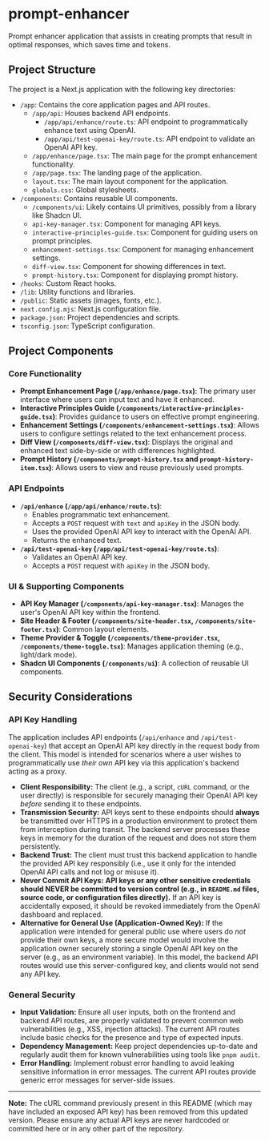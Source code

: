 # prompt-enhancer
Prompt enhancer application that assists in creating prompts that result in optimal responses, which saves time and tokens.

## Project Structure

The project is a Next.js application with the following key directories:

*   `/app`: Contains the core application pages and API routes.
    *   `/app/api`: Houses backend API endpoints.
        *   `/app/api/enhance/route.ts`: API endpoint to programmatically enhance text using OpenAI.
        *   `/app/api/test-openai-key/route.ts`: API endpoint to validate an OpenAI API key.
    *   `/app/enhance/page.tsx`: The main page for the prompt enhancement functionality.
    *   `/app/page.tsx`: The landing page of the application.
    *   `layout.tsx`: The main layout component for the application.
    *   `globals.css`: Global stylesheets.
*   `/components`: Contains reusable UI components.
    *   `/components/ui`: Likely contains UI primitives, possibly from a library like Shadcn UI.
    *   `api-key-manager.tsx`: Component for managing API keys.
    *   `interactive-principles-guide.tsx`: Component for guiding users on prompt principles.
    *   `enhancement-settings.tsx`: Component for managing enhancement settings.
    *   `diff-view.tsx`: Component for showing differences in text.
    *   `prompt-history.tsx`: Component for displaying prompt history.
*   `/hooks`: Custom React hooks.
*   `/lib`: Utility functions and libraries.
*   `/public`: Static assets (images, fonts, etc.).
*   `next.config.mjs`: Next.js configuration file.
*   `package.json`: Project dependencies and scripts.
*   `tsconfig.json`: TypeScript configuration.

## Project Components

### Core Functionality
*   **Prompt Enhancement Page (`/app/enhance/page.tsx`)**: The primary user interface where users can input text and have it enhanced.
*   **Interactive Principles Guide (`/components/interactive-principles-guide.tsx`)**: Provides guidance to users on effective prompt engineering.
*   **Enhancement Settings (`/components/enhancement-settings.tsx`)**: Allows users to configure settings related to the text enhancement process.
*   **Diff View (`/components/diff-view.tsx`)**: Displays the original and enhanced text side-by-side or with differences highlighted.
*   **Prompt History (`/components/prompt-history.tsx` and `prompt-history-item.tsx`)**: Allows users to view and reuse previously used prompts.

### API Endpoints
*   **`/api/enhance` (`/app/api/enhance/route.ts`)**:
    *   Enables programmatic text enhancement.
    *   Accepts a `POST` request with `text` and `apiKey` in the JSON body.
    *   Uses the provided OpenAI API key to interact with the OpenAI API.
    *   Returns the enhanced text.
*   **`/api/test-openai-key` (`/app/api/test-openai-key/route.ts`)**:
    *   Validates an OpenAI API key.
    *   Accepts a `POST` request with `apiKey` in the JSON body.

### UI & Supporting Components
*   **API Key Manager (`/components/api-key-manager.tsx`)**: Manages the user's OpenAI API key within the frontend.
*   **Site Header & Footer (`/components/site-header.tsx`, `/components/site-footer.tsx`)**: Common layout elements.
*   **Theme Provider & Toggle (`/components/theme-provider.tsx`, `/components/theme-toggle.tsx`)**: Manages application theming (e.g., light/dark mode).
*   **Shadcn UI Components (`/components/ui`)**: A collection of reusable UI components.

## Security Considerations

### API Key Handling

The application includes API endpoints (`/api/enhance` and `/api/test-openai-key`) that accept an OpenAI API key directly in the request body from the client. This model is intended for scenarios where a user wishes to programmatically use *their own* API key via this application's backend acting as a proxy.

*   **Client Responsibility:** The client (e.g., a script, `cURL` command, or the user directly) is responsible for securely managing their OpenAI API key *before* sending it to these endpoints.
*   **Transmission Security:** API keys sent to these endpoints should **always** be transmitted over HTTPS in a production environment to protect them from interception during transit. The backend server processes these keys in memory for the duration of the request and does not store them persistently.
*   **Backend Trust:** The client must trust this backend application to handle the provided API key responsibly (i.e., use it only for the intended OpenAI API calls and not log or misuse it).
*   **Never Commit API Keys:** **API keys or any other sensitive credentials should NEVER be committed to version control (e.g., in `README.md` files, source code, or configuration files directly).** If an API key is accidentally exposed, it should be revoked immediately from the OpenAI dashboard and replaced.
*   **Alternative for General Use (Application-Owned Key):** If the application were intended for general public use where users do *not* provide their own keys, a more secure model would involve the application owner securely storing a single OpenAI API key on the server (e.g., as an environment variable). In this model, the backend API routes would use this server-configured key, and clients would not send any API key.

### General Security
*   **Input Validation:** Ensure all user inputs, both on the frontend and backend API routes, are properly validated to prevent common web vulnerabilities (e.g., XSS, injection attacks). The current API routes include basic checks for the presence and type of expected inputs.
*   **Dependency Management:** Keep project dependencies up-to-date and regularly audit them for known vulnerabilities using tools like `pnpm audit`.
*   **Error Handling:** Implement robust error handling to avoid leaking sensitive information in error messages. The current API routes provide generic error messages for server-side issues.

---
**Note:** The cURL command previously present in this README (which may have included an exposed API key) has been removed from this updated version. Please ensure any actual API keys are never hardcoded or committed here or in any other part of the repository.
